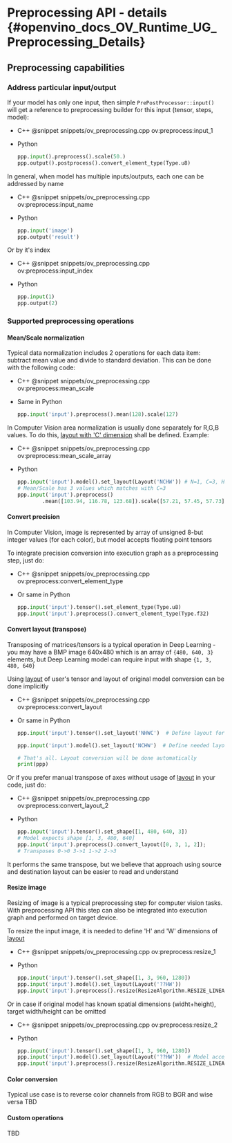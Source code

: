 # Preprocessing API - details {#openvino_docs_OV_Runtime_UG_Preprocessing_Details}

## Preprocessing capabilities

### Address particular input/output

If your model has only one input, then simple `PrePostProcessor::input()` will get a reference to preprocessing builder for this input (tensor, steps, model):
- C++
  @snippet snippets/ov_preprocessing.cpp ov:preprocess:input_1

- Python
    ```python
    ppp.input().preprocess().scale(50.)
    ppp.output().postprocess().convert_element_type(Type.u8)
     ```

In general, when model has multiple inputs/outputs, each one can be addressed by name
- C++
  @snippet snippets/ov_preprocessing.cpp ov:preprocess:input_name

- Python
    ```python
    ppp.input('image')
    ppp.output('result')
     ```

Or by it's index

- C++
  @snippet snippets/ov_preprocessing.cpp ov:preprocess:input_index

- Python
    ```python
    ppp.input(1)
    ppp.output(2)
     ```

### Supported preprocessing operations

#### Mean/Scale normalization

Typical data normalization includes 2 operations for each data item: subtract mean value and divide to standard deviation. This can be done with the following code:
- C++
  @snippet snippets/ov_preprocessing.cpp ov:preprocess:mean_scale

- Same in Python
    ```python
    ppp.input('input').preprocess().mean(128).scale(127)
     ```

In Computer Vision area normalization is usually done separately for R,G,B values. To do this, [layout with 'C' dimension](./layout_overview.md) shall be defined. Example:
- C++
  @snippet snippets/ov_preprocessing.cpp ov:preprocess:mean_scale_array

- Python
    ```python
    ppp.input('input').model().set_layout(Layout('NCHW')) # N=1, C=3, H=224, W=224
    # Mean/Scale has 3 values which matches with C=3
    ppp.input('input').preprocess()
            .mean([103.94, 116.78, 123.68]).scale([57.21, 57.45, 57.73])
     ```

#### Convert precision

In Computer Vision, image is represented by array of unsigned 8-but integer values (for each color), but model accepts floating point tensors

To integrate precision conversion into execution graph as a preprocessing step, just do:

- C++
  @snippet snippets/ov_preprocessing.cpp ov:preprocess:convert_element_type

- Or same in Python
    ```python
    ppp.input('input').tensor().set_element_type(Type.u8)
    ppp.input('input').preprocess().convert_element_type(Type.f32)
     ```

#### Convert layout (transpose)

Transposing of matrices/tensors is a typical operation in Deep Learning - you may have a BMP image 640x480 which is an array of `{480, 640, 3}` elements, but Deep Learning model can require input with shape `{1, 3, 480, 640}`

Using [layout](./layout_overview.md) of user's tensor and layout of original model conversion can be done implicitly

- C++
  @snippet snippets/ov_preprocessing.cpp ov:preprocess:convert_layout

- Or same in Python
    ```python
    ppp.input('input').tensor().set_layout('NHWC')  # Define layout for your tensor

    ppp.input('input').model().set_layout('NCHW')  # Define needed layout of model

    # That's all. Layout conversion will be done automatically
    print(ppp)
  ```

Or if you prefer manual transpose of axes without usage of [layout](./layout_overview.md) in your code, just do:

- C++
  @snippet snippets/ov_preprocessing.cpp ov:preprocess:convert_layout_2

- Python
    ```python
    ppp.input('input').tensor().set_shape([1, 480, 640, 3])
    # Model expects shape [1, 3, 480, 640]
    ppp.input('input').preprocess().convert_layout([0, 3, 1, 2]);
    # Transposes 0->0 3->1 1->2 2->3
  ```

It performs the same transpose, but we believe that approach using source and destination layout can be easier to read and understand

#### Resize image

Resizing of image is a typical preprocessing step for computer vision tasks. With preprocessing API this step can also be integrated into execution graph and performed on target device.

To resize the input image, it is needed to define 'H' and 'W' dimensions of [layout](./layout_overview.md)

- C++
  @snippet snippets/ov_preprocessing.cpp ov:preprocess:resize_1

- Python
    ```python
    ppp.input('input').tensor().set_shape([1, 3, 960, 1280])
    ppp.input('input').model().set_layout(Layout('??HW'))
    ppp.input('input').preprocess().resize(ResizeAlgorithm.RESIZE_LINEAR, 480, 640)
    ```

Or in case if original model has known spatial dimensions (widht+height), target width/height can be omitted

- C++
  @snippet snippets/ov_preprocessing.cpp ov:preprocess:resize_2

- Python
    ```python
    ppp.input('input').tensor().set_shape([1, 3, 960, 1280])
    ppp.input('input').model().set_layout(Layout('??HW'))  # Model accepts {1, 3, 480, 640} shape
    ppp.input('input').preprocess().resize(ResizeAlgorithm.RESIZE_LINEAR)
    ```


#### Color conversion

Typical use case is to reverse color channels from RGB to BGR and wise versa
TBD

#### Custom operations

TBD